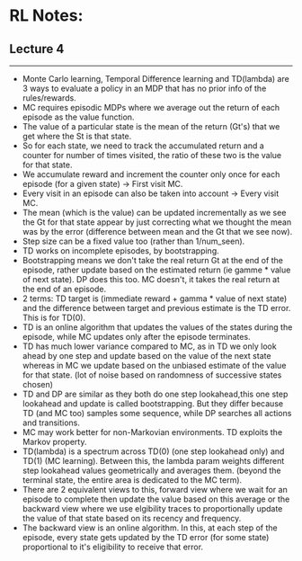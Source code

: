 # RL Notes:

## Lecture 4
---
* Monte Carlo learning, Temporal Difference learning and TD(lambda) are 3 ways to evaluate a policy in an MDP that has no prior info of the rules/rewards.
* MC requires episodic MDPs where we average out the return of each episode as the value function.
* The value of a particular state is the mean of the return (Gt's) that we get where the St is that state.
* So for each state, we need to track the accumulated return and a counter for number of times visited, the ratio of these two is the value for that state.
* We accumulate reward and increment the counter only once for each episode (for a given state) -> First visit MC. 
* Every visit in an episode can also be taken into account -> Every visit MC.
* The mean (which is the value) can be updated incrementally as we see the Gt for that state appear by just correcting what we thought the mean was by the error (difference between mean and the Gt that we see now).
* Step size can be a fixed value too (rather than 1/num_seen).
* TD works on incomplete episodes, by bootstrapping.
* Bootstrapping means we don't take the real return Gt at the end of the episode, rather update based on the estimated return (ie gamme * value of next state). DP does this too. MC doesn't, it takes the real return at the end of an episode.
* 2 terms: TD target is (immediate reward + gamma * value of next state) and the difference between target and previous estimate is the TD error. This is for TD(0).
* TD is an online algorithm that updates the values of the states during the episode, while MC updates only after the episode terminates.
* TD has much lower variance compared to MC, as in TD we only look ahead by one step and update based on the value of the next state whereas in MC we update based on the unbiased estimate of the value for that state. (lot of noise based on randomness of successive states chosen)
* TD and DP are similar as they both do one step lookahead,this one step lookahead and update is called bootstrapping.
But they differ because TD (and MC too) samples some sequence, while DP searches all actions and transitions.
* MC may work better for non-Markovian environments. TD exploits the Markov property.
* TD(lambda) is a spectrum across TD(0) (one step lookahead only) and TD(1) (MC learning). Between this, the lambda param weights different step lookahead values geometrically and averages them. (beyond the terminal state, the entire area is dedicated to the MC term).
* There are 2 equivalent views to this, forward view where we wait for an episode to complete then update the value based on this average or the backward view where we use elgibility traces to proportionally update the value of that state based on its recency and frequency.
* The backward view is an online algorithm. In this, at each step of the episode, every state gets updated by the TD error (for some state) proportional to it's eligibility to receive that error.